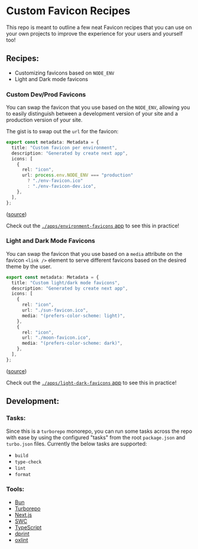 # Custom Favicon Recipes

This repo is meant to outline a few neat Favicon recipes that you can use on your own projects to improve the experience for your users and yourself too!

## Recipes:

- Customizing favicons based on `NODE_ENV`
- Light and Dark mode favicons

### Custom Dev/Prod Favicons

You can swap the favicon that you use based on the `NODE_ENV`, allowing you to easily distinguish between a development version of your site and a production version of your site.

The gist is to swap out the `url` for the favicon:

```ts
export const metadata: Metadata = {
  title: "Custom favicon per environment",
  description: "Generated by create next app",
  icons: [
    {
      rel: "icon",
      url: process.env.NODE_ENV === "production"
        ? "./env-favicon.ico"
        : "./env-favicon-dev.ico",
    },
  ],
};
```

([source](https://github.com/hamlim/custom-favicons-recipes/blob/1f4d3b72ad9a2708aff6bbbb35e467f533e33a1f/apps/environment-favicons/app/layout.tsx#L10-L15))

Check out the [`./apps/environment-favicons` app](./apps/environment-favicons) to see this in practice!

### Light and Dark Mode Favicons

You can swap the favicon that you use based on a `media` attribute on the favicon `<link />` element to serve different favicons based on the desired theme by the user.

```ts
export const metadata: Metadata = {
  title: "Custom light/dark mode favicons",
  description: "Generated by create next app",
  icons: [
    {
      rel: "icon",
      url: "./sun-favicon.ico",
      media: "(prefers-color-scheme: light)",
    },
    {
      rel: "icon",
      url: "./moon-favicon.ico",
      media: "(prefers-color-scheme: dark)",
    },
  ],
};
```

([source](https://github.com/hamlim/custom-favicons-recipes/blob/3787b239929d696548c3933bc64e2711543383f1/apps/light-dark-favicons/app/layout.tsx#L7-L22))

Check out the [`./apps/light-dark-favicons` app](./apps/light-dark-favicons) to see this in practice!

## Development:

### Tasks:

Since this is a `turborepo` monorepo, you can run some tasks across the repo with ease by using the configured "tasks" from the root `package.json` and `turbo.json` files. Currently the below tasks are supported:

- `build`
- `type-check`
- `lint`
- `format`

### Tools:

- [Bun](https://bun.sh)
- [Turborepo](https://turbo.dev/repo/docs)
- [Next.js](https://nextjs.org)
- [SWC](https://swc.rs/)
- [TypeScript](https://www.typescriptlang.org/docs/)
- [dprint](https://www.typescriptlang.org/docs/)
- [oxlint](https://oxc-project.github.io/docs/guide/usage/linter.html)
